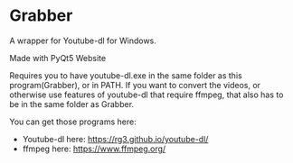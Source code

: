 # Grabber
A wrapper for Youtube-dl for Windows. 

Made with PyQt5 <a ref="https://www.riverbankcomputing.com/software/pyqt/intro">Website</a> 

Requires you to have youtube-dl.exe in the same folder as this program(Grabber), or in PATH. 
If you want to convert the videos, or otherwise use features of youtube-dl that require ffmpeg,
that also has to be in the same folder as Grabber. 

You can get those programs here:
* Youtube-dl here: https://rg3.github.io/youtube-dl/
* ffmpeg here: https://www.ffmpeg.org/